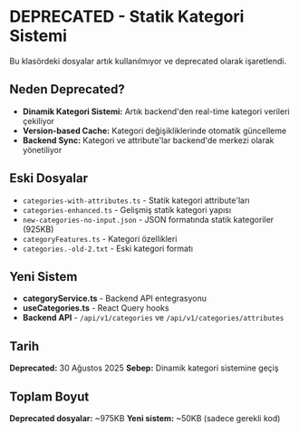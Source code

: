 # DEPRECATED - Statik Kategori Sistemi

Bu klasördeki dosyalar artık kullanılmıyor ve deprecated olarak işaretlendi.

## Neden Deprecated?

- **Dinamik Kategori Sistemi:** Artık backend'den real-time kategori verileri çekiliyor
- **Version-based Cache:** Kategori değişikliklerinde otomatik güncelleme
- **Backend Sync:** Kategori ve attribute'lar backend'de merkezi olarak yönetiliyor

## Eski Dosyalar

- `categories-with-attributes.ts` - Statik kategori attribute'ları
- `categories-enhanced.ts` - Gelişmiş statik kategori yapısı
- `new-categories-no-input.json` - JSON formatında statik kategoriler (925KB)
- `categoryFeatures.ts` - Kategori özellikleri
- `categories.-old-2.txt` - Eski kategori formatı

## Yeni Sistem

- **categoryService.ts** - Backend API entegrasyonu
- **useCategories.ts** - React Query hooks
- **Backend API** - `/api/v1/categories` ve `/api/v1/categories/attributes`

## Tarih

**Deprecated:** 30 Ağustos 2025
**Sebep:** Dinamik kategori sistemine geçiş

## Toplam Boyut

**Deprecated dosyalar:** ~975KB
**Yeni sistem:** ~50KB (sadece gerekli kod)
